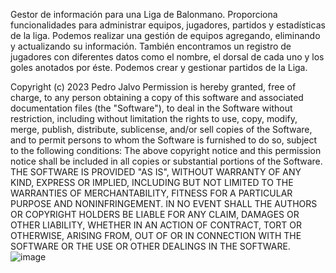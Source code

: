 Gestor de información para una Liga de Balonmano. Proporciona funcionalidades para administrar equipos, jugadores, partidos y estadísticas de la liga. Podemos realizar una gestión de equipos agregando, eliminando y actualizando su información. También encontramos un registro de jugadores con diferentes datos como el nombre, el dorsal de cada uno y los goles anotados por éste. Podemos crear y gestionar partidos de la Liga.

Copyright (c) 2023 Pedro Jalvo
Permission is hereby granted, free of charge, to any person obtaining a copy of this software and associated documentation files (the "Software"), to deal in the Software without restriction, including without limitation the rights to use, copy, modify, merge, publish, distribute, sublicense, and/or sell copies of the Software, and to permit persons to whom the Software is furnished to do so, subject to the following conditions:
The above copyright notice and this permission notice shall be included in all copies or substantial portions of the Software.
THE SOFTWARE IS PROVIDED "AS IS", WITHOUT WARRANTY OF ANY KIND, EXPRESS OR IMPLIED, INCLUDING BUT NOT LIMITED TO THE WARRANTIES OF MERCHANTABILITY, FITNESS FOR A PARTICULAR PURPOSE AND NONINFRINGEMENT. IN NO EVENT SHALL THE AUTHORS OR COPYRIGHT HOLDERS BE LIABLE FOR ANY CLAIM, DAMAGES OR OTHER LIABILITY, WHETHER IN AN ACTION OF CONTRACT, TORT OR OTHERWISE, ARISING FROM, OUT OF OR IN CONNECTION WITH THE SOFTWARE OR THE USE OR OTHER DEALINGS IN THE SOFTWARE.
![image](https://github.com/Pedrojalvo/Proyecto/assets/146716137/bfb72841-bab7-444a-864c-329a7e399c03)

